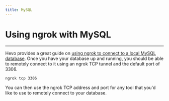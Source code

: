 ```yaml
---
title: MySQL
---
```


# Using ngrok with MySQL
------------

Hevo provides a great guide on [using ngrok to connect to a local MySQL database](https://docs.hevodata.com/sources/dbfs/databases/connecting-to-a-local-db/). Once you have your database up and running, you should be able to remotely connect to it using an ngrok TCP tunnel and the default port of 3306.

```bash
ngrok tcp 3306
```

You can then use the ngrok TCP address and port for any tool that you'd like to use to remotely connect to your database.

